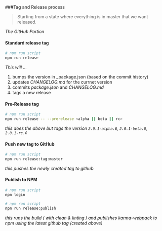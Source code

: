 ###Tag and Release process

> Starting from a state where everything is in master that we want released.

*The GitHub Portion*

#### Standard release tag

```bash
# npm run script
npm run release
```

_This will ..._

1. bumps the version in _package.json (based on the commit history)
2. updates _CHANGELOG.md_ for the currnet version
3. commits _package.json_ and _CHANGELOG.md_
4. tags a new release

#### Pre-Release tag

```bash
# npm run script
npm run release -- --prerelease <alpha || beta || rc>
```

_this does the above but tags the version `2.0.1-alpha.0`, `2.0.1-beta.0`, `2.0.1-rc.0`_

#### Push new tag to GitHub

```bash
# npm run script
npm run release:tag:master
```

_this pushes the newly created tag to github_

#### Publish to NPM

```bash
# npm run script
npm login
```

```bash
# npm run script
npm run release:publish
```

_this runs the build ( with clean & linting ) and publishes karma-webpack to npm using the latest github tag (created above)_
